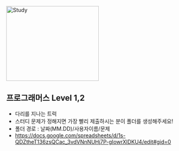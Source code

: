 
<img src="https://user-images.githubusercontent.com/48742378/188807515-acd7d68d-4ca4-4381-99d6-d78e065ccd50.jpg" width="70%" height="200px" title="Study" alt="Study"></img><br />

## 프로그래머스 Level 1,2 <br />
- 다리를 지나는 트럭
- 스터디 문제가 정해지면 가장 빨리 제출하시는 분이 폴더를 생성해주세요!
- 폴더 경로 : 날짜(MM.DD)/사용자이름/문제
- https://docs.google.com/spreadsheets/d/1s-QDZtheT136zsQCac_3vdVNnNUHj7P-gIowrXlDKU4/edit#gid=0
